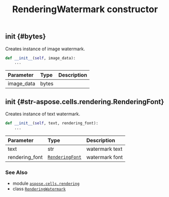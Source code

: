 ﻿---
title: RenderingWatermark constructor
second_title: Aspose.Cells for Python via .NET API References
description: 
type: docs
weight: 10
url: /aspose.cells.rendering/renderingwatermark/__init__/
is_root: false
---

## __init__ {#bytes}

Creates instance of image watermark.



```python
def __init__(self, image_data):
    ...
```


| Parameter | Type | Description |
| :- | :- | :- |
| image_data | bytes |  |


## __init__ {#str-aspose.cells.rendering.RenderingFont}

Creates instance of text watermark.



```python
def __init__(self, text, rendering_font):
    ...
```


| Parameter | Type | Description |
| :- | :- | :- |
| text | str | watermark text |
| rendering_font | [`RenderingFont`](/cells/python-net/aspose.cells.rendering/renderingfont) | watermark font |



### See Also
* module [`aspose.cells.rendering`](../../)
* class [`RenderingWatermark`](/cells/python-net/aspose.cells.rendering/renderingwatermark)

